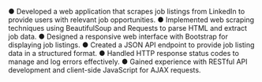 
●	Developed a web application that scrapes job listings from LinkedIn to provide users with relevant job opportunities.
●	Implemented web scraping techniques using BeautifulSoup and Requests to parse HTML and extract job data.
●	Designed a responsive web interface with Bootstrap for displaying job listings.
●	Created a JSON API endpoint to provide job listing data in a structured format.
●	Handled HTTP response status codes to manage and log errors effectively.
●	Gained experience with RESTful API development and client-side JavaScript for AJAX requests.
